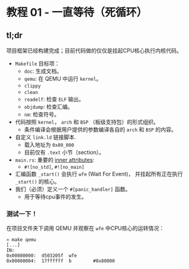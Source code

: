 # 教程 01 - 一直等待（死循环）

## tl;dr

项目框架已经构建完成；目前代码做的仅仅是挂起CPU核心执行内核代码。

-  `Makefile` 目标项：
    - `doc`: 生成文档。
    - `qemu`: 在 QEMU 中运行 `kernel`。
    - `clippy`
    - `clean`
    - `readelf`: 检查 `ELF` 输出。
    - `objdump`: 检查汇编。
    - `nm`: 检查符号。
- 代码按照 `kernel`， `arch` 和 `BSP` （板级支持包）的形式组织。
    - 条件编译会根据用户提供的参数编译各自的  `arch` 和  `BSP` 的内容。
- 自定义 `link.ld` 链接脚本.
    - 载入地址为 `0x80_000`
    - 目前仅有 `.text` 小节（section）。
- `main.rs`: 重要的 [inner attributes]:
    - `#![no_std]`, `#![no_main]`
- 汇编函数 `_start()` 会执行  `wfe` (Wait For Event)， 并挂起所有正在执行  `_start()` 的核心。
- 我们（必须）定义一个 `#[panic_handler]` 函数。
    - 用于等待cpu事件的发生。

[inner attributes]: https://doc.rust-lang.org/reference/attributes.html

### 测试一下！

在项目文件夹下调用 QEMU 并观察在 `wfe` 中CPU核心的运转情况：
```console
» make qemu
[...]
IN:
0x00080000:  d503205f  wfe
0x00080004:  17ffffff  b        #0x80000
```
